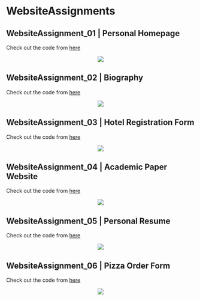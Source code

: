 # WebsiteAssignments
## WebsiteAssignment_01 | Personal Homepage
Check out the code from [here](https://github.com/tix123/WebsiteAssignments/tree/master/WebsiteAssignment_01)
<p align="center">
  <img src="https://github.com/tix123/WebsiteAssignments/blob/master/Screenshots/screenshot_01.JPG">
</p>


## WebsiteAssignment_02 | Biography
Check out the code from [here](https://github.com/tix123/WebsiteAssignments/tree/master/WebsiteAssignment_02)
<p align="center">
  <img src="https://github.com/tix123/WebsiteAssignments/blob/master/Screenshots/screenshot_02.JPG">
</p>


## WebsiteAssignment_03 | Hotel Registration Form
Check out the code from [here](https://github.com/tix123/WebsiteAssignments/tree/master/WebsiteAssignment_03)
<p align="center">
  <img src="https://github.com/tix123/WebsiteAssignments/blob/master/Screenshots/screenshot_03.JPG">
</p>


## WebsiteAssignment_04 | Academic Paper Website
Check out the code from [here](https://github.com/tix123/WebsiteAssignments/tree/master/WebsiteAssignment_04)
<p align="center">
  <img src="https://github.com/tix123/WebsiteAssignments/blob/master/Screenshots/screenshot_04.JPG">
</p>


## WebsiteAssignment_05 | Personal Resume
Check out the code from [here](https://github.com/tix123/WebsiteAssignments/tree/master/WebsiteAssignment_05)
<p align="center">
  <img src="https://github.com/tix123/WebsiteAssignments/blob/master/Screenshots/screenshot_05.JPG">
</p>


## WebsiteAssignment_06 | Pizza Order Form
Check out the code from [here](https://github.com/tix123/WebsiteAssignments/tree/master/WebsiteAssignment_06)
<p align="center">
  <img src="https://github.com/tix123/WebsiteAssignments/blob/master/Screenshots/screenshot_06.JPG">
</p>
